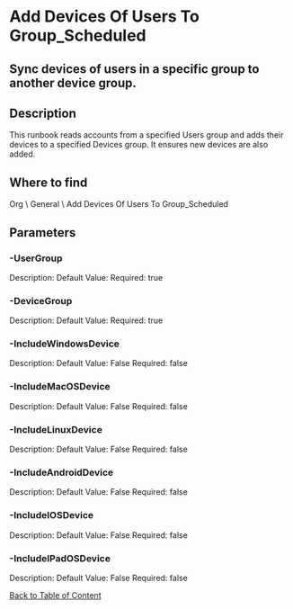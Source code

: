 # Add Devices Of Users To Group_Scheduled

## Sync devices of users in a specific group to another device group.

## Description
This runbook reads accounts from a specified Users group and adds their devices to a specified Devices group. It ensures new devices are also added.

## Where to find
Org \ General \ Add Devices Of Users To Group_Scheduled

## Parameters
### -UserGroup
Description: 
Default Value: 
Required: true

### -DeviceGroup
Description: 
Default Value: 
Required: true

### -IncludeWindowsDevice
Description: 
Default Value: False
Required: false

### -IncludeMacOSDevice
Description: 
Default Value: False
Required: false

### -IncludeLinuxDevice
Description: 
Default Value: False
Required: false

### -IncludeAndroidDevice
Description: 
Default Value: False
Required: false

### -IncludeIOSDevice
Description: 
Default Value: False
Required: false

### -IncludeIPadOSDevice
Description: 
Default Value: False
Required: false


[Back to Table of Content](../../../README.md)


